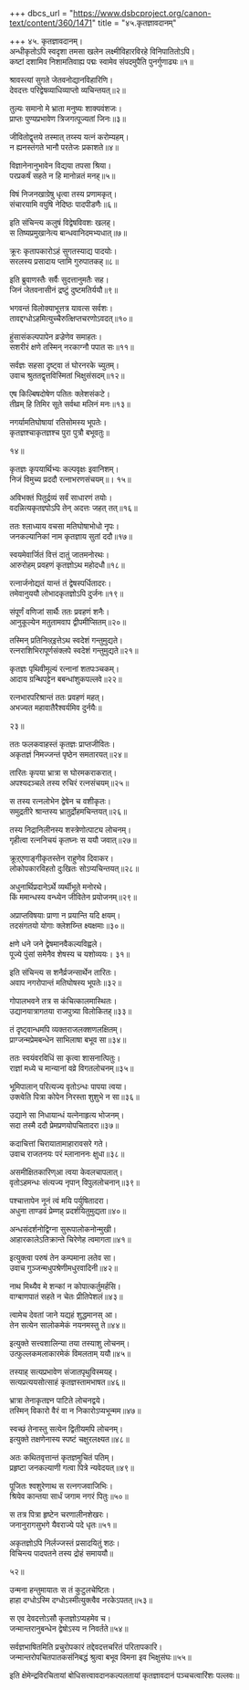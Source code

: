 +++
dbcs_url = "https://www.dsbcproject.org/canon-text/content/360/1471"
title = "४५.कृतज्ञावदानम्"

+++
४५. कृतज्ञावदानम्।  
अन्धीकृतोऽपि स्वदृशा तमसा खलेन
लक्ष्मीविहारविरहे विनिपातितोऽपि।  
कष्टां दशामिव निशामतिवाह्य पद्मः 
स्वामेव संपदमुपैति पुनर्गुणाढ्यः॥१॥

श्रावस्त्यां सुगते जेतवनोद्यानविहारिणि।  
देवदत्तः परिद्वेषव्याधिव्याप्तो व्यचिन्तयत्॥२॥

तुल्यः समानो मे भ्राता मनुष्यः शाक्यवंशजः।  
प्राप्तः पुण्यप्रभावेण त्रिजगत्पूज्यतां जिनः॥३॥

जीवितोद्वृत्तये तस्मात् तय्स्य यत्नं करोम्यहम्।  
न ह्यनस्तंगते भानौ परतेजः प्रकाशते॥४॥

विज्ञानेनानुभावेन विद्यया तपसा श्रिया।  
परप्रकर्षं सहते न हि मानोन्नतं मनह्॥५॥

विषं निजनखाग्रेषु धृत्वा तस्य प्रणामकृत्।  
संचारयामि वपुषि नेदिष्ठः पादपीडणैः॥६॥

इति संचिन्त्य कलुषं विद्वेषविवशः खलह्।  
स तिष्यप्रमुखानेत्य बान्धवानिदमभ्यधात्॥७॥

क्रूरः कृतापकारोऽहं सुगतस्याद्य पादयोः।  
सरलस्य प्रसादाय प्तामि गुरुपातकह्॥८॥

इति ब्रुवाणस्तैः सर्वैः सुदत्तानुमतैः सह।  
जिनं जेतवनासीनं द्रष्टुं दुष्टमतिर्ययौ॥९॥

भगवन्तं विलोक्याभूत्तत्र यावत्स सर्वशः।  
तावद्दग्धोऽहमित्युच्चैरुत्क्षिप्तचरणोऽवदत्॥१०॥

हुंसासंकल्पपापेन व्रज्रेणेव समाहतः।  
सशरीरं क्षणे तस्मिन् नरकाग्नौ पपात सः॥११॥

सर्वज्ञः सहसा दृष्ट्वा तं घोरनरके च्युतम्।  
उवाच श्रुततद्वृत्तविस्मितां भिक्षुसंसदम्॥१२॥

एष किल्बिषदोषेण पतितः क्लेशसंकटे।  
तीव्रम् हि तिमिर सूते सर्वथा मलिनं मनः॥१३॥

नगर्यामतिघोषायां रतिसोमस्य भूपतेः।  
कृतज्ञश्चाकृतज्ञश्च पुरा पुत्रौ बभूवतुः॥

१४॥

कृतज्ञः कृपयार्थिभ्यः कल्पवृक्षः इवानिशम्।  
निजं विमुच्य प्रददौ रत्नाभरणसंचयम्॥। १५॥

अविभक्तं पितुर्द्रव्यं सर्वं साधारणं तयोः।  
वदन्नित्यकृतज्ञ्पोऽपि तेन् अदत्तः जहत् तत्॥१६॥

ततः श्लाध्याय वचसा मतिघोषाभोधो नृपः।  
जनकल्यानिकां नाम कृतज्ञाय सुतां ददौ॥१७॥

स्वयमेवार्जितं वित्तं दातुं जातमनोरथः।  
आरुरोहम् प्रवहणं कृतज्ञोऽथ महोदधौ॥१८॥

रत्नार्जनोद्यतं यान्तं तं द्वेषस्पर्धितादरः।  
तमेवानुययौ लोभादकृतज्ञोऽपि दुर्जनः॥१९॥

संपूर्णं वणिजां सार्थैः ततः प्रवहणं शनैः।  
आनुकूल्येन मतुतामवाप द्वीपमीप्सितम्॥२०॥

तस्मिन् प्रतिनिव्ऱ्इत्तेऽथ स्वदेशं गन्तुमुद्यते।  
रत्नराशिभिरापूर्णसंक्लपे स्वदेशं गन्तुमुद्यते॥२१॥

कृतज्ञः पृथिवीमूल्यं रत्नानां शतपःञ्चकम्।  
आदाय ग्रन्थिपट्टेन बबन्धांशुकपल्लवे॥२२॥

रत्नभारपरिश्रान्तं ततः प्रवहणं महत्।  
अभज्यत महावातैरैश्वर्यमिव दुर्नयैः॥

२३॥

ततः फलकवाहस्तं कृतज्ञः प्राप्तजीवितः।  
अकृतज्ञं निमज्जन्तं पृष्ठेन समतारयत्॥२४॥

तारितः कृपया भ्रात्रा स घोरमकराकरात्।  
अपश्यदञ्चले तस्य रुचिरं रत्नसंचयम्॥२५॥

स तस्य रत्नलोभेन द्वेषेन च वशीकृतः।  
समुद्रतीरे श्रान्तस्य भ्रातुर्द्रोहमचिन्तयत्॥२६॥

तस्य निद्रानिलीनस्य शस्त्रेणोत्पाट्य लोचनम्।  
गृहीत्वा रत्ननिचयं कृतघ्नः स ययौ जवात्॥२७॥

क्रूऱ्एणाङ्गीकृतस्तेन राहुणेव दिवाकर।  
लोकोपकारविहतो दुःखितः सोऽप्यचिन्तयत्॥२८॥

अधुनार्थिप्रदानेऽर्थे व्यर्थीभूते मनोरथे।  
किं ममान्धस्य वन्ध्येन जीवितेन प्रयोजनम्॥२९॥

अप्राप्तविषयाः प्राणा न प्रयान्ति यदि क्षयम्।  
तदसंगतयो योगाः क्लेशय्न्ति क्ष्यक्षमाः॥३०॥

क्षणे धने जने द्वेषमानवैकल्यविह्वले।  
पूज्ये पुंसां समेनैव शेषस्य च यशोव्ययः। ३१॥

इति संचिन्त्य स शनैर्व्रजन्सार्थेन तारितः।  
अवाप नगरोपान्तं मतिघोषस्य भूपतेः॥३२॥

गोपालभवने तत्र स कंचित्कालमास्थितः।  
उद्यानयात्रागतया राजपुत्र्या विलोकितह्॥३३॥

तं दृष्ट्वान्धमपि व्यक्तराजलक्शणलक्षितम्।  
प्राग्जन्मप्रेमबन्धेन साभिलाषा बभूव सा॥३४॥

ततः स्वयंवरविधिं सा कृत्वा शासनात्पितुः।  
राज्ञां मध्ये च मान्यानां वव्रे विगतलोचनम्॥३५॥

भूमिपालान् परित्यज्य वृतोऽन्धः पापया त्वया।  
उक्त्वेति पित्रा कोपेन निरस्ता शुशुभे न सा॥३६॥

उद्याने सा निधायान्धं यत्नेनाहृत्य भोजनम्।  
सदा तस्मै ददौ प्रेमप्रणयोपचितादरा॥३७॥

कदाचित्तां चिरायातामाहारावसरे गते।  
उवाच राजतनयः परं म्लानाननः क्षुधा॥३८॥

असमीक्षितकारिण्आ त्वया केवलचापलात्।  
वृतोऽहमन्धः संत्यज्य नृपान् विपुललोचनान्॥३९॥

पश्चात्तापेन नूनं त्वं मयि पर्युषितादरा।  
अधुना ताण्डवं प्रेम्णह् प्रदर्शयितुमुद्यता॥४०॥

अन्धसंदर्शनोद्विग्ना सुरूपालोकनोन्मुखी।  
आहारकालेऽतिक्रान्ते चिरेणेह त्वमागता॥४१॥

इत्युक्त्वा परुषं तेन कम्पमाना लतेव सा।  
उवाच गुञ्जन्मधुपश्रेणीमधुरवादिनी॥४२॥

नाथ मिथ्यैव मे शन्कां न कोपात्कर्तुमर्हसि।  
वाग्बाणपातं सहते न चेतः प्रीतिपेशलं॥४३॥

त्वामेच देवतां जाने यद्यहं शुद्धमानस् आ।  
तेन सत्येन सालोकमेकं नयनमस्तु ते॥४४॥

इत्युक्ते सत्त्वशालिन्या तया तस्याशु लोचनम्।  
उत्फुल्लकमलाकारमेकं विमलताम् ययौ॥४५॥

तस्याह् सत्यप्रभावेण संजातपृथुविस्मयह्।  
सत्यप्रत्ययसोत्साहं कृतज्ञस्तामभाषत॥४६॥

भ्रात्रा तेनाकृतज्ञ्न पाटिते लोचनद्वये।  
तस्मिन् विकारो वैरं वा न निकारोऽप्यभून्मम॥४७॥

स्वच्छं तेनास्तु सत्येन द्वितीयमपि लोचनम्।  
इत्युक्ते तक्षणेनास्य स्पष्टं चक्षुरलक्ष्यत॥४८॥

अतः कथितवृत्तान्तं कृतज्ञमुचितं पतिम्।  
प्रहृष्टा जनकल्याणी गत्वा पित्रे न्यवेदयत्॥४९॥

पूजितः श्वशुरेणाथ स रत्नगजवाजिभिः।  
श्रियेव कान्तया सार्धं जगाम नगरं पितुः॥५०॥

स तत्र पित्रा हृष्टेन चरणालीनशेखरः।  
जनानुरागसुभगे यैवराज्ये पदे धृतः॥५१॥

अकृतज्ञोऽपि निर्लज्जस्तं प्रसादयितुं शठः।  
विचिन्त्य पादपतने तस्य द्रोहं समाययौ॥

५२॥

उन्मना हन्तुमायातः स तं कुटुलचेष्टितः।  
हाहा दग्धोऽस्मि दग्धोऽस्मीत्युक्त्वैव नरकेऽपतत्॥५३॥

स एव देवदत्तोऽसौ कृतज्ञोऽप्यहमेव च।  
जन्मान्तरानुबन्धेन द्वेषोऽस्य न निवर्तते॥५४॥

सर्वज्ञभाषितमिति प्रचुरोपकारं 
तद्देवदत्तचरितं परितापकारि।  
जन्मान्तरोपचितपातकसंनिबद्धं 
श्रुत्वा बभूव विमना इव भिक्षुसंघः॥५५॥

इति क्षेमेन्द्रविरचितायां बोधिसत्त्वावदानकल्पलतायां 
कृतज्ञावदानं पञ्चचत्वारिंशः पल्लवः॥


